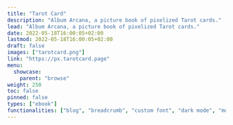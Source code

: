 ```yaml
---
title: "Tarot Card"
description: "Album Arcana, a picture book of pixelized Tarot cards."
lead: "Album Arcana, a picture book of pixelized Tarot cards."
date: 2022-05-18T16:00:05+02:00
lastmod: 2022-05-18T16:00:05+02:00
draft: false
images: ["tarotcard.png"]
link: "https://px.tarotcard.page"
menu:
  showcase:
    parent: "browse"
weight: 250
toc: false
pinned: false
types: ["ebook"]
functionalities: ["blog", "breadcrumb", "custom font", "dark mode", "multilingual"]
---
```

